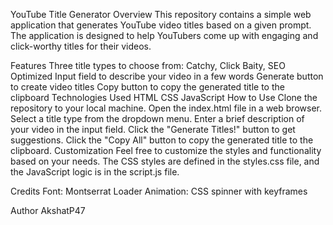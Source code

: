 YouTube Title Generator
Overview
This repository contains a simple web application that generates YouTube video titles based on a given prompt. The application is designed to help YouTubers come up with engaging and click-worthy titles for their videos.

Features
Three title types to choose from: Catchy, Click Baity, SEO Optimized
Input field to describe your video in a few words
Generate button to create video titles
Copy button to copy the generated title to the clipboard
Technologies Used
HTML
CSS
JavaScript
How to Use
Clone the repository to your local machine.
Open the index.html file in a web browser.
Select a title type from the dropdown menu.
Enter a brief description of your video in the input field.
Click the "Generate Titles!" button to get suggestions.
Click the "Copy All" button to copy the generated title to the clipboard.
Customization
Feel free to customize the styles and functionality based on your needs. The CSS styles are defined in the styles.css file, and the JavaScript logic is in the script.js file.

Credits
Font: Montserrat
Loader Animation: CSS spinner with keyframes

Author
AkshatP47
